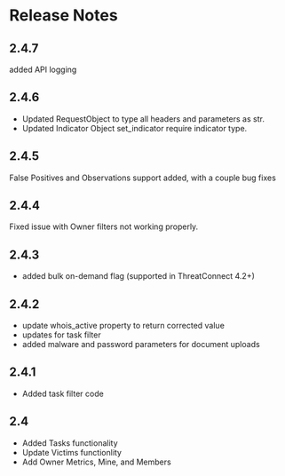 # Release Notes

## 2.4.7
added API logging

## 2.4.6
* Updated RequestObject to type all headers and parameters as str.
* Updated Indicator Object set_indicator require indicator type.

## 2.4.5
False Positives and Observations support added, with a couple bug fixes

## 2.4.4
Fixed issue with Owner filters not working properly.

## 2.4.3
* added bulk on-demand flag (supported in ThreatConnect 4.2+)

## 2.4.2
* update whois_active property to return corrected value
* updates for task filter
* added malware and password parameters for document uploads

## 2.4.1
* Added task filter code

## 2.4
* Added Tasks functionality
* Update Victims functionlity
* Add Owner Metrics, Mine, and Members